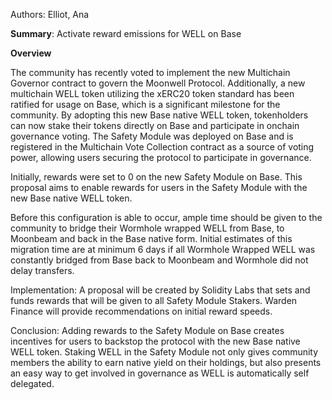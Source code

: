 Authors: Elliot, Ana

**Summary**: Activate reward emissions for WELL on Base

**Overview**

The community has recently voted to implement the new Multichain Governor
contract to govern the Moonwell Protocol. Additionally, a new multichain WELL
token utilizing the xERC20 token standard has been ratified for usage on Base,
which is a significant milestone for the community. By adopting this new Base
native WELL token, tokenholders can now stake their tokens directly on Base and
participate in onchain governance voting. The Safety Module was deployed on Base
and is registered in the Multichain Vote Collection contract as a source of
voting power, allowing users securing the protocol to participate in governance.

Initially, rewards were set to 0 on the new Safety Module on Base. This proposal
aims to enable rewards for users in the Safety Module with the new Base native
WELL token.

Before this configuration is able to occur, ample time should be given to the
community to bridge their Wormhole wrapped WELL from Base, to Moonbeam and back
in the Base native form. Initial estimates of this migration time are at minimum
6 days if all Wormhole Wrapped WELL was constantly bridged from Base back to
Moonbeam and Wormhole did not delay transfers.

Implementation: A proposal will be created by Solidity Labs that sets and funds
rewards that will be given to all Safety Module Stakers. Warden Finance will
provide recommendations on initial reward speeds.

Conclusion: Adding rewards to the Safety Module on Base creates incentives for
users to backstop the protocol with the new Base native WELL token. Staking WELL
in the Safety Module not only gives community members the ability to earn native
yield on their holdings, but also presents an easy way to get involved in
governance as WELL is automatically self delegated.
